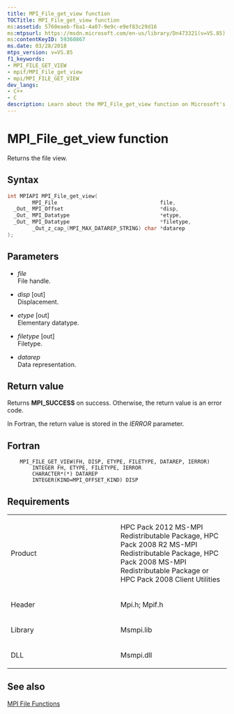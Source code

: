 ```yaml
---
title: MPI_File_get_view function
TOCTitle: MPI_File_get_view function
ms:assetid: 5760eaeb-fba1-4a07-9e9c-e9ef83c29d16
ms:mtpsurl: https://msdn.microsoft.com/en-us/library/Dn473321(v=VS.85)
ms:contentKeyID: 59360867
ms.date: 03/28/2018
mtps_version: v=VS.85
f1_keywords:
- MPI_FILE_GET_VIEW
- mpif/MPI_File_get_view
- mpi/MPI_FILE_GET_VIEW
dev_langs:
- C++
- C
description: Learn about the MPI_File_get_view function on Microsoft's official site. Understand its syntax, parameters, return values, and requirements.
---
```


# MPI\_File\_get\_view function

Returns the file view.

## Syntax

``` c++
int MPIAPI MPI_File_get_view(
        MPI_File                                 file,
  _Out_ MPI_Offset                               *disp,
  _Out_ MPI_Datatype                             *etype,
  _Out_ MPI_Datatype                             *filetype,
        _Out_z_cap_(MPI_MAX_DATAREP_STRING) char *datarep
);
```

## Parameters

  - *file*  
    File handle.

  - *disp* \[out\]  
    Displacement.

  - *etype* \[out\]  
    Elementary datatype.

  - *filetype* \[out\]  
    Filetype.

  - *datarep*  
    Data representation.

## Return value

Returns **MPI\_SUCCESS** on success. Otherwise, the return value is an error code.

In Fortran, the return value is stored in the *IERROR* parameter.

## Fortran

``` FORTRAN
    MPI_FILE_GET_VIEW(FH, DISP, ETYPE, FILETYPE, DATAREP, IERROR)
        INTEGER FH, ETYPE, FILETYPE, IERROR
        CHARACTER*(*) DATAREP
        INTEGER(KIND=MPI_OFFSET_KIND) DISP
```

## Requirements

<table>
<colgroup>
<col style="width: 50%" />
<col style="width: 50%" />
</colgroup>
<tbody>
<tr class="odd">
<td><p>Product</p></td>
<td><p>HPC Pack 2012 MS-MPI Redistributable Package, HPC Pack 2008 R2 MS-MPI Redistributable Package, HPC Pack 2008 MS-MPI Redistributable Package or HPC Pack 2008 Client Utilities</p></td>
</tr>
<tr class="even">
<td><p>Header</p></td>
<td>Mpi.h;
Mpif.h</td>
</tr>
<tr class="odd">
<td><p>Library</p></td>
<td>Msmpi.lib</td>
</tr>
<tr class="even">
<td><p>DLL</p></td>
<td>Msmpi.dll</td>
</tr>
</tbody>
</table>


## See also

[MPI File Functions](mpi-file-functions.md)

